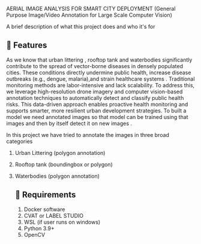 AERIAL IMAGE ANALYSIS FOR SMART CITY DEPLOYMENT
(General Purpose Image/Video Annotation for Large Scale Computer Vision)

A brief description of what this project does and who it's for
## 📌 Features 
As we know that urban littering , rooftop tank and waterbodies significantly contribute to the spread of vector-borne diseases in densely populated cities. These conditions directly undermine
public health, increase disease outbreaks (e.g., dengue, malaria),and strain healthcare systems . Traditional monitoring methods are labor-intensive and lack scalability. 
To address this, we leverage high-resolution drone imagery and computer vision-based annotation techniques to automatically detect and classify public health risks. This data-driven approach enables proactive health monitoring and supports smarter, more resilient urban development strategies. 
To built a model  we need annotated images so that model can be trained using that images and then by itself  detect it  on new images .​

​In this project we have tried to annotate the images in three broad categories 
1. Urban Littering (polygon annotation)
2. Rooftop tank (boundingbox or polygon)
3. Waterbodies (polygon annotation)

    ## 🔧 Requirements
   1. Docker software
   2. CVAT or LABEL STUDIO
   3. WSL (if user runs on windows)
   4. Python 3.9+
   5. OpenCV

 
